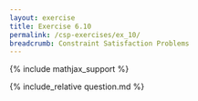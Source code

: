 ```yaml
---
layout: exercise
title: Exercise 6.10
permalink: /csp-exercises/ex_10/
breadcrumb: Constraint Satisfaction Problems
---
```


{% include mathjax_support %}

<div><i class="arrow-up loader" data-chapter="csp-exercises" data-exercise="ex_10" data-rating="0"></i></div>
{% include_relative question.md %}
